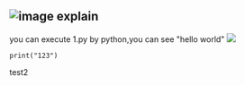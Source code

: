 ![image](https://github.com/user-attachments/assets/c4d10f70-80fd-4e8c-8aa2-5d1857f8ae35)
explain
------
you can execute 1.py by python,you can see "hello world"
![](https://media.licdn.com/dms/image/v2/C560BAQFmuLSyL1nlPA/company-logo_200_200/company-logo_200_200/0/1678231359043/github_logo?e=2147483647&v=beta&t=2RO1zjla4T-YiOqKS50e4sc9n8RAgnUqGqu0mcZp5fU)

```
print("123")
```

test2
